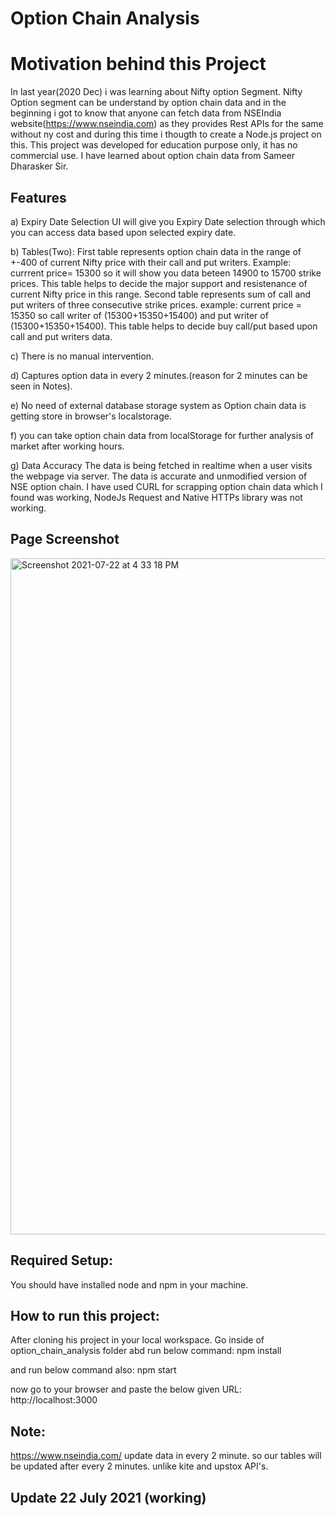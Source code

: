 # Option Chain Analysis

# Motivation behind this Project
In last year(2020 Dec) i was learning about Nifty option Segment. Nifty Option segment can be understand by option chain data and in the beginning i got to know that anyone can fetch data from NSEIndia website(https://www.nseindia.com) as they provides Rest APIs for the same without ny cost and during this time i thougth to create a Node.js project on this. This project was developed for education purpose only, it has no commercial use. I have learned about option chain data from Sameer Dharasker Sir.

## Features
 
 a) Expiry Date Selection
    UI will give you Expiry Date selection through which you can access data based upon selected expiry date.
  
 b) Tables(Two):
        First table represents option chain data in the range of +-400 of current Nifty price with their call and put writers. Example: currrent price= 15300 so it will show you data beteen 14900 to 15700 strike prices. This table helps to decide the major support and resistenance of current Nifty price in this range.
        Second table represents sum of call and put writers of three consecutive strike prices. example: current price = 15350 so call writer of (15300+15350+15400) and put writer of (15300+15350+15400). This table helps to decide buy call/put based upon call and put writers data.

 c) There is no manual intervention.

 d) Captures option data in every 2 minutes.(reason for 2 minutes can be seen in Notes).

 e) No need of external database storage system as Option chain data is getting store in browser's localstorage.

 f) you can take option chain data from localStorage for further analysis of market after working hours.

 g) Data Accuracy
    The data is being fetched in realtime when a user visits the webpage via server. The data is accurate and unmodified version of NSE option chain. I have used CURL for scrapping option chain data which I found was working, NodeJs Request and Native HTTPs library was not working. 

## Page Screenshot
<img width="1082" alt="Screenshot 2021-07-22 at 4 33 18 PM" src="https://user-images.githubusercontent.com/87809858/126629499-4e383e3c-c792-46bf-90e7-97b009a0a942.png">

## Required Setup:
You should have installed node and npm in your machine.

## How to run this project:
After cloning his project in your local workspace. Go inside of option_chain_analysis folder abd run below command:
 npm install

and run below command also:
npm start

now go to your browser and paste the below given URL:
http://localhost:3000

## Note:
https://www.nseindia.com/ update data in every 2 minute. so our tables will be updated after every 2 minutes. unlike kite and upstox API's.

## Update 22 July 2021 (working)
